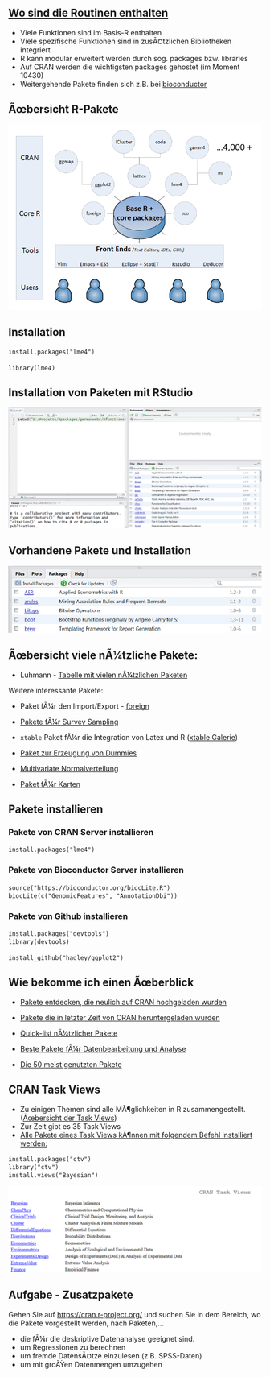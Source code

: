 [Wo sind die Routinen enthalten](https://stats.idre.ucla.edu/r/seminars/intro/)
-------------------------------------------------------------------------------

-   Viele Funktionen sind im Basis-R enthalten
-   Viele spezifische Funktionen sind in zusÃ¤tzlichen Bibliotheken
    integriert
-   R kann modular erweitert werden durch sog. packages bzw. libraries
-   Auf CRAN werden die wichtigsten packages gehostet (im Moment 10430)
-   Weitergehende Pakete finden sich z.B. bei
    [bioconductor](www.bioconductor.org)

Ãœbersicht R-Pakete
-------------------

![](https://raw.githubusercontent.com/Japhilko/IntroR/master/2017/slides/figure/Packages.PNG)

Installation
------------

    install.packages("lme4")

    library(lme4)

Installation von Paketen mit RStudio
------------------------------------

![](https://github.com/Japhilko/IntroR/blob/master/2017/slides/figure/PaketeRstudio.PNG?raw=true)

Vorhandene Pakete und Installation
----------------------------------

![](https://github.com/Japhilko/IntroR/blob/master/2017/slides/figure/packages3.PNG?raw=true)

Ãœbersicht viele nÃ¼tzliche Pakete:
-----------------------------------

-   Luhmann - [Tabelle mit vielen nÃ¼tzlichen
    Paketen](http://www.beltz.de/fileadmin/beltz/downloads/OnlinematerialienPVU/28090_Luhmann/Verwendete%20Pakete.pdf)

Weitere interessante Pakete:

-   Paket fÃ¼r den Import/Export -
    [foreign](http://cran.r-project.org/web/packages/foreign/foreign.pdf)

-   [Pakete fÃ¼r Survey
    Sampling](http://iase-web.org/documents/papers/icots8/ICOTS8_4J1_TILLE.pdf)

-   `xtable` Paket fÃ¼r die Integration von Latex und R ([xtable
    Galerie](http://cran.r-project.org/web/packages/xtable/vignettes/xtableGallery.pdf))

-   [Paket zur Erzeugung von
    Dummies](http://cran.r-project.org/web/packages/dummies/dummies.pdf)

-   [Multivariate
    Normalverteilung](http://cran.r-project.org/web/packages/mvtnorm/index.html)

-   [Paket fÃ¼r Karten](http://www.r-bloggers.com/tag/maptools/)

Pakete installieren
-------------------

### Pakete von CRAN Server installieren

    install.packages("lme4")

### Pakete von Bioconductor Server installieren

    source("https://bioconductor.org/biocLite.R")
    biocLite(c("GenomicFeatures", "AnnotationDbi"))

### Pakete von Github installieren

    install.packages("devtools")
    library(devtools)

    install_github("hadley/ggplot2")

Wie bekomme ich einen Ãœberblick
--------------------------------

-   [Pakete entdecken, die neulich auf CRAN hochgeladen
    wurden](https://mran.microsoft.com/packages/)

-   [Pakete die in letzter Zeit von CRAN heruntergeladen
    wurden](https://gallery.shinyapps.io/cran-gauge/)

-   [Quick-list nÃ¼tzlicher
    Pakete](https://support.rstudio.com/hc/en-us/articles/201057987-Quick-list-of-useful-R-packages)

-   [Beste Pakete fÃ¼r Datenbearbeitung und
    Analyse](http://www.computerworld.com/article/2921176/business-intelligence/great-r-packages-for-data-import-wrangling-visualization.html)

-   [Die 50 meist genutzten
    Pakete](https://www.r-bloggers.com/the-50-most-used-r-packages/)

CRAN Task Views
---------------

-   Zu einigen Themen sind alle MÃ¶glichkeiten in R zusammengestellt.
    ([Ãœbersicht der Task Views](https://cran.r-project.org/web/views/))
-   Zur Zeit gibt es 35 Task Views
-   [Alle Pakete eines Task Views kÃ¶nnen mit folgendem Befehl
    installiert werden:](https://mran.microsoft.com/rpackages/)

<!-- -->

    install.packages("ctv")
    library("ctv")
    install.views("Bayesian")

![](https://raw.githubusercontent.com/Japhilko/IntroR/master/2017/slides/figure/CRANtaskViews.PNG)

Aufgabe - Zusatzpakete
----------------------

Gehen Sie auf <https://cran.r-project.org/> und suchen Sie in dem
Bereich, wo die Pakete vorgestellt werden, nach Paketen,...

-   die fÃ¼r die deskriptive Datenanalyse geeignet sind.
-   um Regressionen zu berechnen
-   um fremde DatensÃ¤tze einzulesen (z.B. SPSS-Daten)
-   um mit groÃŸen Datenmengen umzugehen
